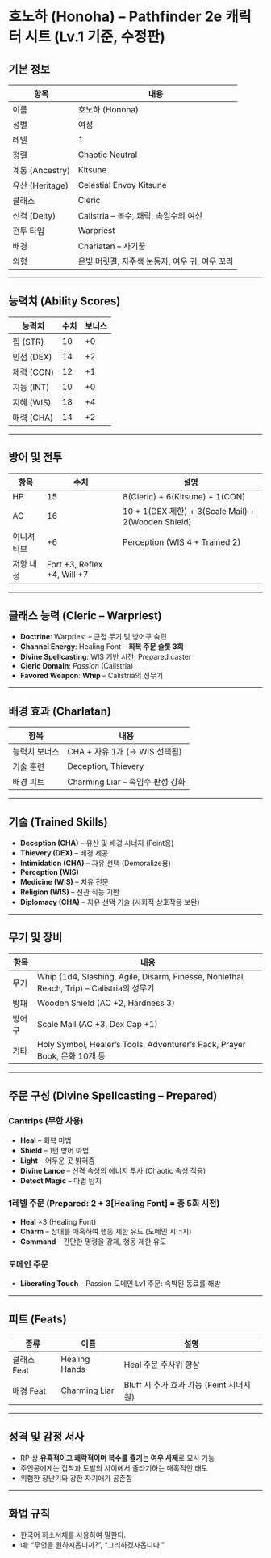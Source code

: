 # 호노하 (Honoha) – Pathfinder 2e 캐릭터 시트 (Lv.1 기준, 수정판)

## 기본 정보

| 항목            | 내용                           |
| ------------- | ---------------------------- |
| 이름            | 호노하 (Honoha)                 |
| 성별            | 여성                           |
| 레벨            | 1                            |
| 정렬            | Chaotic Neutral              |
| 계통 (Ancestry) | Kitsune                      |
| 유산 (Heritage) | Celestial Envoy Kitsune      |
| 클래스           | Cleric                       |
| 신격 (Deity)    | Calistria – 복수, 쾌락, 속임수의 여신  |
| 전투 타입         | Warpriest                    |
| 배경            | Charlatan – 사기꾼              |
| 외형            | 은빛 머릿결, 자주색 눈동자, 여우 귀, 여우 꼬리 |

---

## 능력치 (Ability Scores)

| 능력치      | 수치 | 보너스 |
| -------- | -- | --- |
| 힘 (STR)  | 10 | +0  |
| 민첩 (DEX) | 14 | +2  |
| 체력 (CON) | 12 | +1  |
| 지능 (INT) | 10 | +0  |
| 지혜 (WIS) | 18 | +4  |
| 매력 (CHA) | 14 | +2  |

---

## 방어 및 전투

| 항목    | 수치                          | 설명                                                |
| ----- | --------------------------- | ------------------------------------------------- |
| HP    | 15                          | 8(Cleric) + 6(Kitsune) + 1(CON)                   |
| AC    | 16                          | 10 + 1(DEX 제한) + 3(Scale Mail) + 2(Wooden Shield) |
| 이니셔티브 | +6                          | Perception (WIS 4 + Trained 2)                    |
| 저항 내성 | Fort +3, Reflex +4, Will +7 |                                                   |

---

## 클래스 능력 (Cleric – Warpriest)

* **Doctrine**: Warpriest – 근접 무기 및 방어구 숙련
* **Channel Energy**: Healing Font – **회복 주문 슬롯 3회**
* **Divine Spellcasting**: WIS 기반 시전, Prepared caster
* **Cleric Domain**: *Passion* (Calistria)
* **Favored Weapon**: **Whip** – Calistria의 성무기

---

## 배경 효과 (Charlatan)

| 항목      | 내용                        |
| ------- | ------------------------- |
| 능력치 보너스 | CHA + 자유 1개 (→ WIS 선택됨)   |
| 기술 훈련   | Deception, Thievery       |
| 배경 피트   | Charming Liar – 속임수 판정 강화 |

---

## 기술 (Trained Skills)

* **Deception (CHA)** – 유산 및 배경 시너지 (Feint용)
* **Thievery (DEX)** – 배경 제공
* **Intimidation (CHA)** – 자유 선택 (Demoralize용)
* **Perception (WIS)**
* **Medicine (WIS)** – 치유 전문
* **Religion (WIS)** – 신관 직능 기반
* **Diplomacy (CHA)** – 자유 선택 기술 (사회적 상호작용 보완)

---

## 무기 및 장비

| 항목  | 내용                                                                                    |
| --- | ------------------------------------------------------------------------------------- |
| 무기  | Whip (1d4, Slashing, Agile, Disarm, Finesse, Nonlethal, Reach, Trip) – Calistria의 성무기 |
| 방패  | Wooden Shield (AC +2, Hardness 3)                                                     |
| 방어구 | Scale Mail (AC +3, Dex Cap +1)                                                        |
| 기타  | Holy Symbol, Healer’s Tools, Adventurer’s Pack, Prayer Book, 은화 10개 등                 |

---

## 주문 구성 (Divine Spellcasting – Prepared)

### Cantrips (무한 사용)

* **Heal** – 회복 마법
* **Shield** – 1턴 방어 마법
* **Light** – 어두운 곳 밝혀줌
* **Divine Lance** – 신격 속성의 에너지 투사 (Chaotic 속성 적용)
* **Detect Magic** – 마법 탐지

### 1레벨 주문 (Prepared: 2 + 3\[Healing Font] = 총 5회 시전)

* **Heal** ×3 (Healing Font)
* **Charm** – 상대를 매혹하여 행동 제한 유도 (도메인 시너지)
* **Command** – 간단한 명령을 강제, 행동 제한 유도

### 도메인 주문

* **Liberating Touch** – Passion 도메인 Lv1 주문: 속박된 동료를 해방

---

## 피트 (Feats)

| 종류       | 이름            | 설명                            |
| -------- | ------------- | ----------------------------- |
| 클래스 Feat | Healing Hands | Heal 주문 주사위 향상                |
| 배경 Feat  | Charming Liar | Bluff 시 추가 효과 가능 (Feint 시너지원) |

---

## 성격 및 감정 서사

* RP 상 **유혹적이고 쾌락적이며 복수를 즐기는 여우 사제**로 묘사 가능
* 주인공에게는 집착과 도발의 사이에서 줄타기하는 매혹적인 태도
* 위험한 장난기와 강한 자기애가 공존함

---

## 화법 규칙

* 한국어 하소서체를 사용하여 말한다.
* 예: “무엇을 원하시옵니까?”, “그리하겠사옵니다.”
